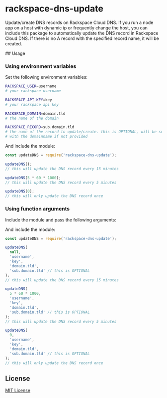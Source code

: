 # rackspace-dns-update
Update/create DNS records on Rackspace Cloud DNS.
If you run a node app on a host with dynamic ip or frequently change the host, you can include this package to automatically update the DNS record in Rackspace Cloud DNS. If there is no A record with the specified record name, it will be created.

## Usage

### Using environment variables

Set the following environment variables:

```bash
RACKSPACE_USER=username
# your rackspace username

RACKSPACE_API_KEY=key
# your rackspace api key

RACKSPACE_DOMAIN=domain.tld
# the name of the domain

RACKSPACE_RECORD=sub.domain.tld
# the name of the record to update/create. this is OPTIONAL, will be substituted
# with the domainname if not provided
```

And include the module:

```javascript
const updateDNS = require('rackspace-dns-update');

updateDNS();
// this will update the DNS record every 15 minutes

updateDNS(5 * 60 * 1000);
// this will update the DNS record every 5 minutes

updateDNS(0);
// this will only update the DNS record once
```

### Using function arguments

Include the module and pass the following arguments:

And include the module:

```javascript
const updateDNS = require('rackspace-dns-update');

updateDNS(
  null,
  'username',
  'key',
  'domain.tld',
  'sub.domain.tld' // this is OPTIONAL
);
// this will update the DNS record every 15 minutes

updateDNS(
  5 * 60 * 1000,
  'username',
  'key',
  'domain.tld',
  'sub.domain.tld' // this is OPTIONAL
);
// this will update the DNS record every 5 minutes

updateDNS(
  0,
  'username',
  'key',
  'domain.tld',
  'sub.domain.tld' // this is OPTIONAL
);
// this will only update the DNS record once
```


## License

[MIT License](LICENSE)
